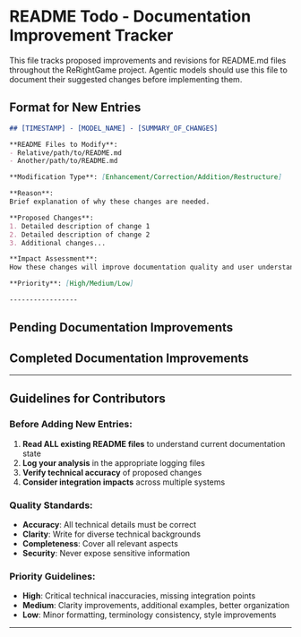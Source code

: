 # README Todo - Documentation Improvement Tracker

This file tracks proposed improvements and revisions for README.md files throughout the ReRightGame project. Agentic models should use this file to document their suggested changes before implementing them.

## Format for New Entries

```markdown
## [TIMESTAMP] - [MODEL_NAME] - [SUMMARY_OF_CHANGES]

**README Files to Modify**: 
- Relative/path/to/README.md
- Another/path/to/README.md

**Modification Type**: [Enhancement/Correction/Addition/Restructure]

**Reason**: 
Brief explanation of why these changes are needed.

**Proposed Changes**:
1. Detailed description of change 1
2. Detailed description of change 2
3. Additional changes...

**Impact Assessment**:
How these changes will improve documentation quality and user understanding.

**Priority**: [High/Medium/Low]

-----------------
```

## Pending Documentation Improvements

<!-- Agentic models: Add your improvement proposals below this line -->

## Completed Documentation Improvements

<!-- Move completed items here with completion timestamp -->

-----------------

## Guidelines for Contributors

### Before Adding New Entries:
1. **Read ALL existing README files** to understand current documentation state
2. **Log your analysis** in the appropriate logging files
3. **Verify technical accuracy** of proposed changes
4. **Consider integration impacts** across multiple systems

### Quality Standards:
- **Accuracy**: All technical details must be correct
- **Clarity**: Write for diverse technical backgrounds
- **Completeness**: Cover all relevant aspects
- **Security**: Never expose sensitive information

### Priority Guidelines:
- **High**: Critical technical inaccuracies, missing integration points
- **Medium**: Clarity improvements, additional examples, better organization
- **Low**: Minor formatting, terminology consistency, style improvements

-----------------
